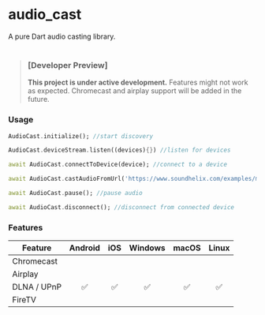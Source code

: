 # audio_cast

A pure Dart audio casting library.
</br></br>

> ### [Developer Preview]
> **This project is under active development.** Features might not work as expected. Chromecast and airplay support will be added in the future.

### Usage
```dart
AudioCast.initialize(); //start discovery

AudioCast.deviceStream.listen((devices){}) //listen for devices

await AudioCast.connectToDevice(device); //connect to a device

await AudioCast.castAudioFromUrl('https://www.soundhelix.com/examples/mp3/SoundHelix-Song-1.mp3'); //cast audio

await AudioCast.pause(); //pause audio

await AudioCast.disconnect(); //disconnect from connected device
```
### Features

| Feature                            | Android    | iOS     | Windows   | macOS     | Linux |
| -------                            | :-------:  | :-----: | :-----: | :-----: | :-----: |
| Chromecast                         |          |         |       |       |      |
| Airplay                            |          |           |       |       |      |
| DLNA / UPnP                               | ✅        | ✅        | ✅      |     ✅  |   ✅   |
| FireTV                             |          |           |       |       |      |
